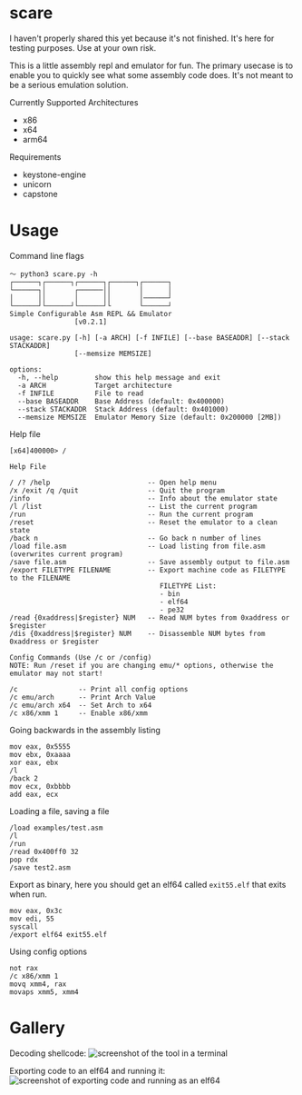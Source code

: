 # scare

I haven't properly shared this yet because it's not finished. It's here for testing purposes. Use at your own risk.

This is a little assembly repl and emulator for fun. The primary usecase is to enable you to quickly see what some assembly code does. It's not meant to be a serious emulation solution.

Currently Supported Architectures
- x86
- x64
- arm64

Requirements

- keystone-engine
- unicorn
- capstone

# Usage

Command line flags
```
～ python3 scare.py -h
┌──────┐┌──────┐┌──────┐┌──────┐┌──────┐
└──────┐│       ┌──────││       │      │
│      ││       │      ││       │──────┘
└──────┘└──────┘└──────┘└       └──────┘
Simple Configurable Asm REPL && Emulator
                [v0.2.1]

usage: scare.py [-h] [-a ARCH] [-f INFILE] [--base BASEADDR] [--stack STACKADDR]
                [--memsize MEMSIZE]

options:
  -h, --help         show this help message and exit
  -a ARCH            Target architecture
  -f INFILE          File to read
  --base BASEADDR    Base Address (default: 0x400000)
  --stack STACKADDR  Stack Address (default: 0x401000)
  --memsize MEMSIZE  Emulator Memory Size (default: 0x200000 [2MB])
```

Help file
```
[x64]400000> /

Help File

/ /? /help                        -- Open help menu
/x /exit /q /quit                 -- Quit the program
/info                             -- Info about the emulator state
/l /list                          -- List the current program
/run                              -- Run the current program
/reset                            -- Reset the emulator to a clean state
/back n                           -- Go back n number of lines
/load file.asm                    -- Load listing from file.asm (overwrites current program)
/save file.asm                    -- Save assembly output to file.asm
/export FILETYPE FILENAME         -- Export machine code as FILETYPE to the FILENAME
                                     FILETYPE List:
                                     - bin
                                     - elf64
                                     - pe32
/read {0xaddress|$register} NUM   -- Read NUM bytes from 0xaddress or $register
/dis {0xaddress|$register} NUM    -- Disassemble NUM bytes from 0xaddress or $register

Config Commands (Use /c or /config)
NOTE: Run /reset if you are changing emu/* options, otherwise the emulator may not start!

/c               -- Print all config options
/c emu/arch      -- Print Arch Value
/c emu/arch x64  -- Set Arch to x64
/c x86/xmm 1     -- Enable x86/xmm
```

Going backwards in the assembly listing
```
mov eax, 0x5555
mov ebx, 0xaaaa
xor eax, ebx
/l
/back 2
mov ecx, 0xbbbb
add eax, ecx
```

Loading a file, saving a file
```
/load examples/test.asm
/l
/run
/read 0x400ff0 32
pop rdx
/save test2.asm
```

Export as binary, here you should get an elf64 called `exit55.elf` that exits when run.
```
mov eax, 0x3c
mov edi, 55
syscall
/export elf64 exit55.elf
```

Using config options

```
not rax
/c x86/xmm 1
movq xmm4, rax
movaps xmm5, xmm4
```

# Gallery

Decoding shellcode:
![screenshot of the tool in a terminal](https://user-images.githubusercontent.com/26436276/225798291-dac2741c-d553-4b4f-82ec-b1a680a16436.png)

Exporting code to an elf64 and running it:
![screenshot of exporting code and running as an elf64](https://user-images.githubusercontent.com/26436276/225799927-110fb23c-e776-43b7-8951-dd23f7361816.png)

